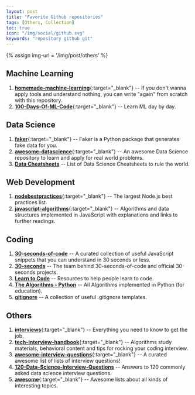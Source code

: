 ```yaml
---
layout: post
title: "Favorite Github repositories"
tags: [Others, Collection]
toc: true
icon: "/img/social/github.svg"
keywords: "repository github git"
---
```


{% assign img-url = '/img/post/others' %}

## Machine Learning

1. [**homemade-machine-learning**](https://github.com/trekhleb/homemade-machine-learning){:target="_blank"} -- If you don't wanna apply tools and understand nothing, you can write "again" from scratch with this repository.
2. [**100-Days-Of-ML-Code**](https://github.com/Avik-Jain/100-Days-Of-ML-Code){:target="_blank"} -- Learn ML day by day.

## Data Science

1. [**faker**](https://github.com/joke2k/faker){:target="_blank"} -- Faker is a Python package that generates fake data for you.
2. [**awesome-datascience**](https://github.com/bulutyazilim/awesome-datascience){:target="_blank"} -- An awesome Data Science repository to learn and apply for real world problems.
3. **[Data Cheatsheets](https://github.com/FavioVazquez/ds-cheatsheets)** -- List of Data Science Cheatsheets to rule the world.

## Web Development

1. [**nodebestpractices**](https://github.com/i0natan/nodebestpractices){:target="_blank"} -- The largest Node.js best practices list.
2. [**javascript-algorithms**](https://github.com/trekhleb/javascript-algorithms){:target="_blank"} -- Algorithms and data structures implemented in JavaScript with explanations and links to further readings.

## Coding

1. [**30-seconds-of-code**](https://github.com/30-seconds/30-seconds-of-code) -- A curated collection of useful JavaScript snippets that you can understand in 30 seconds or less.
2. **[30-seconds](https://github.com/30-seconds)** -- The team behind 30-seconds-of-code and official 30-seconds projects.
2. [**Learn to Code**](https://github.com/collections/learn-to-code) -- Resources to help people learn to code.
3. [**The Algorithms - Python**](https://github.com/TheAlgorithms/Python) -- All Algorithms implemented in Python (for education).
4. **[gitignore](https://github.com/github/gitignore)** -- A collection of useful .gitignore templates.

## Others

1. [**interviews**](https://github.com/kdn251/interviews){:target="_blank"} -- Everything you need to know to get the job.
2. [**tech-interview-handbook**](https://github.com/yangshun/tech-interview-handbook){:target="_blank"} -- Algorithms study materials, behavioral content and tips for rocking your coding interview.
3. [**awesome-interview-questions**](https://github.com/MaximAbramchuck/awesome-interview-questions){:target="_blank"} -- A curated awesome list of lists of interview questions!
4. [**120-Data-Science-Interview-Questions**](https://github.com/kojino/120-Data-Science-Interview-Questions) -- Answers to 120 commonly asked data science interview questions.
4. [**awesome**](https://github.com/sindresorhus/awesome){:target="_blank"} -- Awesome lists about all kinds of interesting topics.

